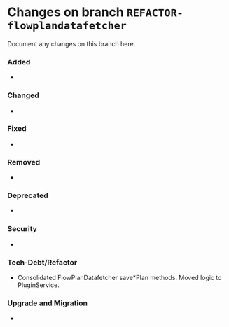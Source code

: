 # Changes on branch `REFACTOR-flowplandatafetcher`
Document any changes on this branch here.
### Added
- 

### Changed
- 

### Fixed
- 

### Removed
- 

### Deprecated
- 

### Security
- 

### Tech-Debt/Refactor
- Consolidated FlowPlanDatafetcher save*Plan methods. Moved logic to PluginService.

### Upgrade and Migration
- 
